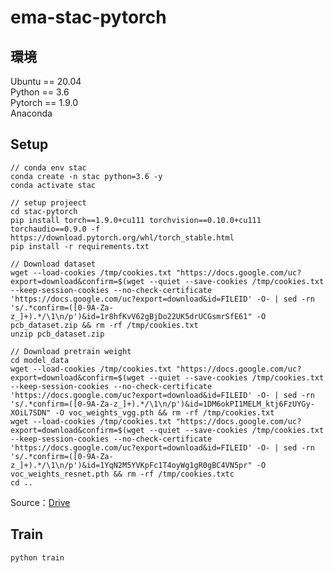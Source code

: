 # ema-stac-pytorch

## 環境
Ubuntu == 20.04  
Python == 3.6  
Pytorch == 1.9.0  
Anaconda


## Setup
	// conda env stac
	conda create -n stac python=3.6 -y
	conda activate stac  
 	
	// setup projeect
 	cd stac-pytorch
	pip install torch==1.9.0+cu111 torchvision==0.10.0+cu111 torchaudio==0.9.0 -f https://download.pytorch.org/whl/torch_stable.html
	pip install -r requirements.txt
 	
  	// Download dataset
 	wget --load-cookies /tmp/cookies.txt "https://docs.google.com/uc?export=download&confirm=$(wget --quiet --save-cookies /tmp/cookies.txt --keep-session-cookies --no-check-certificate 'https://docs.google.com/uc?export=download&id=FILEID' -O- | sed -rn 's/.*confirm=([0-9A-Za-z_]+).*/\1\n/p')&id=1r8hfKvV62gBjDo22UK5drUCGsmrSfE61" -O pcb_dataset.zip && rm -rf /tmp/cookies.txt
	unzip pcb_dataset.zip

  	// Download pretrain weight
 	cd model_data
	wget --load-cookies /tmp/cookies.txt "https://docs.google.com/uc?export=download&confirm=$(wget --quiet --save-cookies /tmp/cookies.txt --keep-session-cookies --no-check-certificate 'https://docs.google.com/uc?export=download&id=FILEID' -O- | sed -rn 's/.*confirm=([0-9A-Za-z_]+).*/\1\n/p')&id=1DM6okPI1MELM_ktj6FzUYGy-XOiL7SDN" -O voc_weights_vgg.pth && rm -rf /tmp/cookies.txt
	wget --load-cookies /tmp/cookies.txt "https://docs.google.com/uc?export=download&confirm=$(wget --quiet --save-cookies /tmp/cookies.txt --keep-session-cookies --no-check-certificate 'https://docs.google.com/uc?export=download&id=FILEID' -O- | sed -rn 's/.*confirm=([0-9A-Za-z_]+).*/\1\n/p')&id=1YqN2M5YVKpFc1T4oyWg1gR0gBC4VN5pr" -O voc_weights_resnet.pth && rm -rf /tmp/cookies.txtc
	cd ..

Source：[Drive](https://drive.google.com/drive/folders/1oECeWIv-BqyzoqRjtDqai0i1VIWb44DT?usp=sharing)

## Train
	python train


